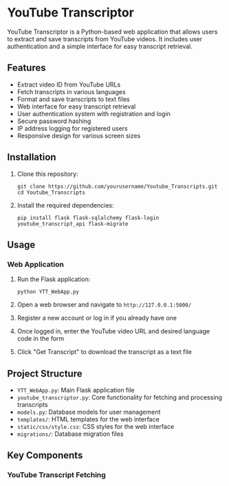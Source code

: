 # YouTube Transcriptor

YouTube Transcriptor is a Python-based web application that allows users to extract and save transcripts from YouTube videos. It includes user authentication and a simple interface for easy transcript retrieval.

## Features

- Extract video ID from YouTube URLs
- Fetch transcripts in various languages
- Format and save transcripts to text files
- Web interface for easy transcript retrieval
- User authentication system with registration and login
- Secure password hashing
- IP address logging for registered users
- Responsive design for various screen sizes

## Installation

1. Clone this repository:
   ```
   git clone https://github.com/yourusername/Youtube_Transcripts.git
   cd Youtube_Transcripts
   ```

2. Install the required dependencies:
   ```
   pip install flask flask-sqlalchemy flask-login youtube_transcript_api flask-migrate
   ```

## Usage

### Web Application

1. Run the Flask application:
   ```
   python YTT_WebApp.py
   ```

2. Open a web browser and navigate to `http://127.0.0.1:5000/`

3. Register a new account or log in if you already have one

4. Once logged in, enter the YouTube video URL and desired language code in the form

5. Click "Get Transcript" to download the transcript as a text file

## Project Structure

- `YTT_WebApp.py`: Main Flask application file
- `youtube_transcriptor.py`: Core functionality for fetching and processing transcripts
- `models.py`: Database models for user management
- `templates/`: HTML templates for the web interface
- `static/css/style.css`: CSS styles for the web interface
- `migrations/`: Database migration files

## Key Components

### YouTube Transcript Fetching
